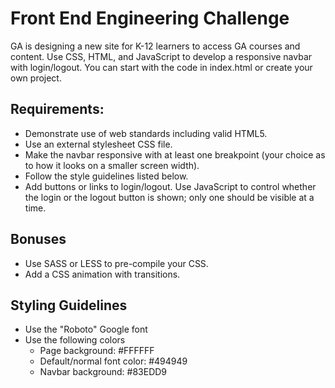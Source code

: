 # Front End Engineering Challenge

GA is designing a new site for K-12 learners to access GA courses and content. Use CSS, HTML, and JavaScript to develop a responsive navbar with login/logout. You can start with the code in index.html or create your own project.

## Requirements:

- Demonstrate use of web standards including valid HTML5.  
- Use an external stylesheet CSS file.   
- Make the navbar responsive with at least one breakpoint (your choice as to how it looks on a smaller screen width).   
- Follow the style guidelines listed below.  
- Add buttons or links to login/logout.  Use JavaScript to control whether the login or the logout button is shown; only one should be visible at a time.  


## Bonuses

- Use SASS or LESS to pre-compile your CSS.   
- Add a CSS animation with transitions.   

## Styling Guidelines

- Use the "Roboto" Google font   
- Use the following colors   
	- Page background: #FFFFFF    
	- Default/normal font color: #494949   
	- Navbar background: #83EDD9   
